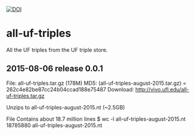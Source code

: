 [![DOI](https://zenodo.org/badge/4064/senrabc/all-uf-triples.svg)](https://zenodo.org/badge/latestdoi/4064/senrabc/all-uf-triples)
# all-uf-triples
All the UF triples from the UF triple store.

2015-08-06 release 0.0.1
--------------------------------------------------------------------------------
File: all-uf-triples.tar.gz (178M)
MD5:  (all-uf-triples-august-2015.tar.gz) = 262c4e82be87cc24b04ccad188e75487
Download: http://vivo.ufl.edu/all-uf-triples.tar.gz

Unzips to all-uf-triples-august-2015.nt (~2.5GB)

File Contains about 18.7 million lines
$ wc -l all-uf-triples-august-2015.nt
18785880 all-uf-triples-august-2015.nt
